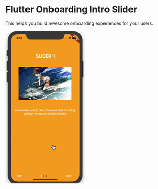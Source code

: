 # Flutter Onboarding Intro Slider

This helps you build awesome onboarding experiences for your users.

<img src="./screenshot.gif" width="248" height="480"/>

